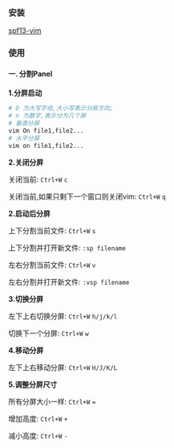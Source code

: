 ### 安装
[spf13-vim](https://github.com/spf13/spf13-vim)

### 使用
#### 一. 分割Panel
**1.分屏启动**

```bash
# O 为大写字母,大小写表示分屏方向;
# n 为数字,表示分为几个屏
# 垂直分屏
vim On file1,file2...
# 水平分屏
vim on file1,file2...
```

**2.关闭分屏**

关闭当前: `Ctrl+W` `c`

关闭当前,如果只剩下一个窗口则关闭vim: `Ctrl+W` `q`

**2.启动后分屏**

上下分割当前文件: `Ctrl+W` `s`

上下分割并打开新文件: `:sp filename`

左右分割当前文件: `Ctrl+W` `v`

左右分割并打开新文件: `:vsp filename`

**3.切换分屏**

左下上右切换分屏: `Ctrl+W` `h/j/k/l`

切换下一个分屏: `Ctrl+W` `w`

**4.移动分屏**

左下上右移动分屏: `Ctrl+W` `H/J/K/L`

**5.调整分屏尺寸**

所有分屏大小一样: `Ctrl+W` `=`

增加高度: `Ctrl+W` `+`

减小高度: `Ctrl+W` `-`
